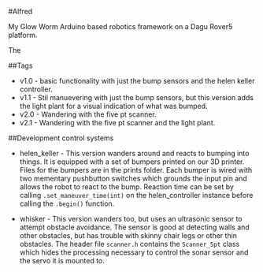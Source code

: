#Alfred

My Glow Worm Arduino based robotics framework on a Dagu Rover5 
platform.

The 

##Tags

 - v1.0 - basic functionality with just the bump sensors and the
helen keller controller.
 - v1.1 - Stil manuevering with just the bump sensors, but this 
version adds the light plant for a visual indication of what was 
bumped.
 - v2.0 - Wandering with the five pt scanner.
 - v2.1 - Wandering with the five pt scanner and the light plant.

##Development control systems

 - helen_keller - This version wanders around and reacts to bumping 
into things.  It is equipped with a set of bumpers printed on our 
3D printer.  Files for the bumpers are in the prints folder.  Each 
bumper is wired with two mementary pushbutton switches which grounds 
the input pin and allows the robot to react to the bump.  Reaction 
time can be set by calling `.set_maneuver_time(int)` on the 
helen_controller instance before calling the `.begin()` function.

- whisker - This version wanders too, but uses an ultrasonic 
sensor to attempt obstacle avoidance.  The sensor is good at detecting
walls and other obstacles, but has trouble with skinny chair legs
or other thin obstacles.  The header file `scanner.h` contains the
`Scanner_5pt` class which hides the processing necessary to 
control the sonar sensor and the servo it is mounted to. 
